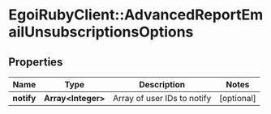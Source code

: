 # EgoiRubyClient::AdvancedReportEmailUnsubscriptionsOptions

## Properties
Name | Type | Description | Notes
------------ | ------------- | ------------- | -------------
**notify** | **Array&lt;Integer&gt;** | Array of user IDs to notify | [optional] 


